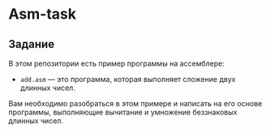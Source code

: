 # Asm-task

## Задание
В этом репозитории есть пример программы на ассемблере:
* `add.asm` &mdash; это программа, которая выполняет сложение двух длинных чисел.

Вам необходимо разобраться в этом примере и написать на его основе программы, выполняющие вычитание и умножение беззнаковых длинных чисел.

